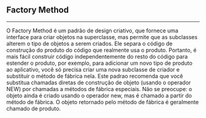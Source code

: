 ## Factory Method
<hr/>

  O Factory Method é um padrão de design criativo, que fornece uma interface para criar objetos na superclasse, mas permite que as subclasses alterem o tipo de objetos a serem criados.
  Ele separa o código de construção do produto do código que realmente usa o produto. Portanto, é mais fácil construir código independentemente do resto do código para estender o produto, por exemplo, para adicionar um novo tipo de produto ao aplicativo, você só precisa criar uma nova subclasse de criador e substituir o método de fábrica nela.
  Este padrao recomenda que você substitua chamadas diretas de construção de objeto (usando o operador NEW) por chamadas a métodos de fábrica especiais. Não se preocupe: o objeto ainda é criado usando o operador new, mas é chamado a partir do método de fábrica. O objeto retornado pelo método de fábrica é geralmente chamado de produto.

